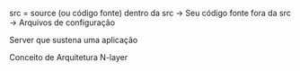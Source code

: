 src = source (ou código fonte)
dentro da src -> Seu código fonte
fora da src -> Arquivos de configuração

Server que sustena uma aplicação

Conceito de Arquitetura N-layer